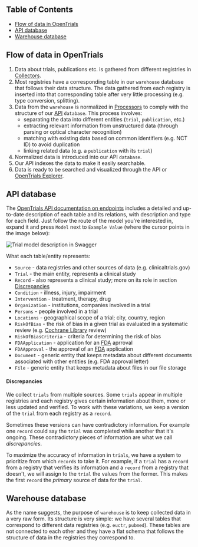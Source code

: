 ## Table of Contents

  - [Flow of data in OpenTrials](#flow-of-data-in-opentrials)
  - [API database](#api-database)
  - [Warehouse database](#warehouse-database)

## Flow of data in OpenTrials

1. Data about trials, publications etc. is gathered from different registries in 
[Collectors](https://github.com/opentrials/collectors).
2. Most registries have a corresponding table in our `warehouse` database that
follows their data structure. The data gathered from each registry is inserted
into that corresponding table after very little processing (e.g. type conversion, splitting).
3. Data from the `warehouse` is normalized in [Processors](https://github.com/opentrials/processors)
to comply with the structure
of our [API](https://github.com/opentrials/api) `database`. This process involves:
    * separating the data into different entities (`trial`, `publication`, etc.)
    * extracting relevant information from unstructured data (through parsing or
    optical character recognition)
    * matching with existing data based on common identifiers (e.g. NCT ID) to avoid duplication
    * linking related data (e.g. a `publication` with its `trial`)
4. Normalized data is introduced into our API `database`.
5. Our API indexes the data to make it easily searchable.
6. Data is ready to be searched and visualized through the API or 
[OpenTrials Explorer](https://github.com/opentrials/opentrials).


## API database

The [OpenTrials API documentation on endpoints](https://api.opentrials.net/v1/docs/) includes a
detailed and up-to-date description of each table and its relations, with description
and type for each field.
Just follow the route of the model you're interested in, expand it and press `Model`
next to `Example Value` (where the cursor points in the image below):

![Trial model description in Swagger](https://github.com/opentrials/docs/blob/master/docs/assets/images/trial_model_swagger.png?raw=true)

What each table/entity represents:

- `Source` - data registries and other sources of data (e.g. clinicaltrials.gov)
- `Trial` - the main entity, represents a clinical study
- `Record` - also represents a clinical study; more on its role in section [Discrepancies](#discrepancies)
- `Condition` - illness, injury, impairment
- `Intervention` - treatment, therapy, drug
- `Organization` - institutions, companies involved in a trial
- `Persons` - people involved in a trial
- `Locations` - geographical scope of a trial; city, country, region
- `RiskOfBias` - the risk of bias in a given trial as evaluated in a systematic review
(e.g. [Cochrane Library](http://www.cochranelibrary.com/) review)
- `RiskOfBiasCriteria` - criteria for determining the risk of bias
- `FDAApplication` - application for an [FDA](http://www.fda.gov/) aprroval
- `FDAApproval` - the approval of an [FDA](http://www.fda.gov/) application  
- `Document` - generic entity that keeps metadata about different documents associated
with other entities (e.g. FDA approval letter)
- `File` - generic entity that keeps metadata about files in our file storage

#### Discrepancies

We collect `trials` from multiple sources. Some `trials` appear in multiple
registries and each registry gives certain information about them, more or less updated and verified.
To work with these variations, we keep a version of the `trial` from each registry as a `record`.

Sometimes these versions can have contradictory information.
For example one `record` could say the `trial` was completed while another that it's ongoing.
These contradictory pieces of information are what we call *discrepancies*.

To maximize the accuracy of information in `trials`, we have a system to prioritize
from which `records` to take it. For example, if a `trial` has a `record` from a registry that verifies its
information and a `record` from a registry that doesn't, we will assign to the `trial` the values from the former.
This makes the first `record` the *primary* source of data for the `trial`.

## Warehouse database

As the name suggests, the purpose of `warehouse` is to keep collected data in a very raw form.
Its structure is very simple: we have several tables that correspond to different data
registries (e.g. `euctr`, `pubmed`). These tables are not connected to each other and they
have a flat schema that follows the structure of data in the registries they correspond to.
